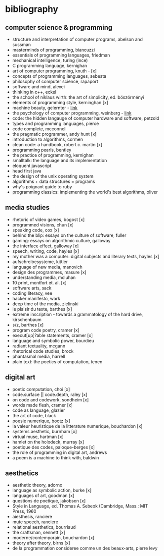 # bibliography

## computer science & programming

- structure and interpretation of computer programs, abelson and sussman
- masterminds of programming, biancuzzi
- essentials of programming languages, friedman
- mechanical intelligence, turing (ince)
- C programming language, kernighan
- art of computer programming, knuth - [x]
- concepts of programming languages, sebesta
- philosophy of computer science, rapaport
- software and mind, alexei
- thinking in c++, eckel
- the school of niklaus wirth: the art of simplicity, ed. böszörményi
- elements of programming style, kerninghan [x]
- machine beauty, gelernter - [link](https://www.publishersweekly.com/978-0-465-04516-7)
- the psychology of computer programming, weinberg - [link](http://www.dorsethouse.com/books/psy.html)
- code: the hidden langauge of computer hardware and software, petzold
- types and programming languages, pierce
- code complete, mcconnell
- the pragmatic programmer, andy hunt [x]
- introduction to algorithms, cormen
- clean code: a handbook, robert c. martin [x]
- programming pearls, bentley
- the practice of programming, kernighan
- smalltalk: the language and its implementation
- eloquent javascript
- head first java
- the design of the unix operating system
- algorithms + data structures = programs
- why's poignant guide to ruby
- programming classics: implementing the world's best algorithms, oliver
  
## media studies

- rhetoric of video games, bogost [x]
- programmed visions, chun [x]
- speaking code, cox [x]
- behind the blip: essays on the culture of software, fuller
- gaming: essays on algorithmic culture, galloway
- the interface effect, galloway [x]
- speech, writing, code, hayles [x]
- my mother was a computer: digital subjects and literary texts, hayles [x]
- aufschreibesysteme, kittler
- language of new media, manovich
- design des programmes, masure [x]
- understanding media, mcluhan
- 10 print, montfort et. al. [x]
- software arts, sack
- coding literacy, vee
- hacker manifesto, wark
- deep time of the media, zielinski
- le plaisir du texte, barthes [x]
- extreme inscription - towards a grammatology of the hard drive, kirschenbaum
- s/z, barthes [x]
- program code poetry, cramer [x]
- execut[up]?able statements, cramer [x]
- language and symbolic power, bourdieu
- radiant textuality, mcgann
- rhetorical code studies, brock
- phantasmal media, harrell
- plain text: the poetics of computation, tenen

## digital art

- poetic computation, choi [x]
- code.surface || code.depth, raley [x]
- on code and codework, sondheim [x]
- words made flesh, cramer [x]
- code as language, glazier
- the art of code, black
- poesie numerique, bootz [x]
- la valeur heuristique de la litterature numerique, bouchardon [x]
- systems aesthetic, burnham [x]
- virtual muse, hartman [x]
- hamlet on the holodeck, murray [x]
- poetique des codes, paloque-berges [x]
- the role of programming in digital art, andrews
- a poem is a machine to think with, baldwin


## aesthetics

- aesthetic theory, adorno
- language as symbolic action, burke [x]
- languages of art, goodman [x]
- questions de poetique, jakobson [x]
- Style in Language, ed. Thomas A. Sebeok (Cambridge, Mass.:
MIT Press, 1960
- aiesthesis, ranciere
- mute speech, ranciere
- relational aesthetics, bourriaud
- the craftsman, sennett [x]
- moderne/contemporain, bouchardon [x]
- theory after theory, birns [x]
- de la programmation consideree comme un des beaux-arts, pierre levy
